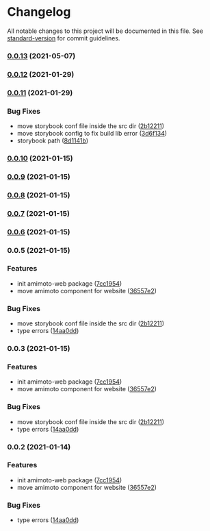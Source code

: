 # Changelog

All notable changes to this project will be documented in this file. See [standard-version](https://github.com/conventional-changelog/standard-version) for commit guidelines.

### [0.0.13](https://github.com/digitalcube/galaxy/compare/@galaxy/amimoto-web@v0.0.12...@galaxy/amimoto-web@v0.0.13) (2021-05-07)

### [0.0.12](https://github.com/digitalcube/galaxy/compare/@galaxy/amimoto-web@v0.0.11...@galaxy/amimoto-web@v0.0.12) (2021-01-29)

### [0.0.11](https://github.com/digitalcube/galaxy/compare/@galaxy/amimoto-web@v0.0.2...@galaxy/amimoto-web@v0.0.11) (2021-01-29)


### Bug Fixes

* move storybook conf file inside the src dir ([2b12211](https://github.com/digitalcube/galaxy/commit/2b12211363d60659624b75e02816fa8cbce7875f))
* move storybook config to fix build lib error ([3d6f134](https://github.com/digitalcube/galaxy/commit/3d6f1342a2e72394fd96fcf89aff0363af0ac71f))
* storybook path ([8d1141b](https://github.com/digitalcube/galaxy/commit/8d1141bbc2055a14a1379b05150e74e1b29d62ec))

### [0.0.10](https://github.com/digitalcube/galaxy/compare/@galaxy/amimoto-web@v0.0.9...@galaxy/amimoto-web@v0.0.10) (2021-01-15)

### [0.0.9](https://github.com/digitalcube/galaxy/compare/@galaxy/amimoto-web@v0.0.8...@galaxy/amimoto-web@v0.0.9) (2021-01-15)

### [0.0.8](https://github.com/digitalcube/galaxy/compare/@galaxy/amimoto-web@v0.0.7...@galaxy/amimoto-web@v0.0.8) (2021-01-15)

### [0.0.7](https://github.com/digitalcube/galaxy/compare/@galaxy/amimoto-web@v0.0.6...@galaxy/amimoto-web@v0.0.7) (2021-01-15)

### [0.0.6](https://github.com/digitalcube/galaxy/compare/@galaxy/amimoto-web@v0.0.5...@galaxy/amimoto-web@v0.0.6) (2021-01-15)

### 0.0.5 (2021-01-15)


### Features

* init amimoto-web package ([7cc1954](https://github.com/digitalcube/galaxy/commit/7cc1954ef19ab2906168a75f52a030873aed35b8))
* move amimoto component for website ([36557e2](https://github.com/digitalcube/galaxy/commit/36557e235826259e086b7d7a051541c0dbd7a1c6))


### Bug Fixes

* move storybook conf file inside the src dir ([2b12211](https://github.com/digitalcube/galaxy/commit/2b12211363d60659624b75e02816fa8cbce7875f))
* type errors ([14aa0dd](https://github.com/digitalcube/galaxy/commit/14aa0dd92660144cde1437570d17cf5d69de24a6))

### 0.0.3 (2021-01-15)


### Features

* init amimoto-web package ([7cc1954](https://github.com/digitalcube/galaxy/commit/7cc1954ef19ab2906168a75f52a030873aed35b8))
* move amimoto component for website ([36557e2](https://github.com/digitalcube/galaxy/commit/36557e235826259e086b7d7a051541c0dbd7a1c6))


### Bug Fixes

* move storybook conf file inside the src dir ([2b12211](https://github.com/digitalcube/galaxy/commit/2b12211363d60659624b75e02816fa8cbce7875f))
* type errors ([14aa0dd](https://github.com/digitalcube/galaxy/commit/14aa0dd92660144cde1437570d17cf5d69de24a6))

### 0.0.2 (2021-01-14)


### Features

* init amimoto-web package ([7cc1954](https://github.com/digitalcube/galaxy/commit/7cc1954ef19ab2906168a75f52a030873aed35b8))
* move amimoto component for website ([36557e2](https://github.com/digitalcube/galaxy/commit/36557e235826259e086b7d7a051541c0dbd7a1c6))


### Bug Fixes

* type errors ([14aa0dd](https://github.com/digitalcube/galaxy/commit/14aa0dd92660144cde1437570d17cf5d69de24a6))
